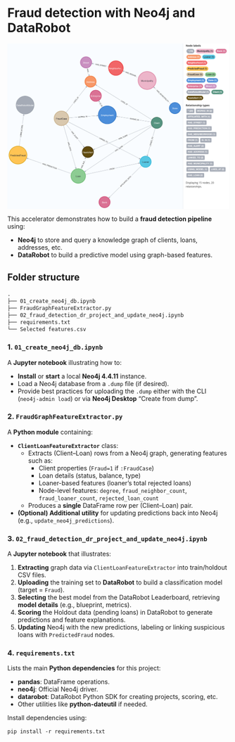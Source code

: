 # Fraud detection with Neo4j and DataRobot

<img src="datarobot_kg_neo4j.png"
     alt="Graph Schema Viz"
     style="display: block; margin: 0 auto; width: 900px;" />

This accelerator demonstrates how to build a **fraud detection pipeline** using:

- **Neo4j** to store and query a knowledge graph of clients, loans, addresses, etc.
- **DataRobot** to build a predictive model using graph-based features.

## Folder structure
	.
	├── 01_create_neo4j_db.ipynb
	├── FraudGraphFeatureExtractor.py
	├── 02_fraud_detection_dr_project_and_update_neo4j.ipynb
	├── requirements.txt
	└── Selected features.csv

### 1. `01_create_neo4j_db.ipynb`

  A **Jupyter notebook** illustrating how to:

- **Install** or **start** a local **Neo4j 4.4.11** instance.
- Load a Neo4j database from a `.dump` file (if desired).
- Provide best practices for uploading the `.dump` either with the CLI (`neo4j-admin load`) or via **Neo4j Desktop** “Create from dump”.

### 2. `FraudGraphFeatureExtractor.py`
  A **Python module** containing:

- **`ClientLoanFeatureExtractor`** class:  
  - Extracts (Client–Loan) rows from a Neo4j graph, generating features such as:
    - Client properties (`Fraud=1` if `:FraudCase`)
    - Loan details (status, balance, type)
    - Loaner-based features (loaner’s total rejected loans)
    - Node-level features: `degree`, `fraud_neighbor_count`, `fraud_loaner_count`, `rejected_loan_count`
  - Produces a **single** DataFrame row per (Client–Loan) pair.
- **(Optional) Additional utility** for updating predictions back into Neo4j (e.g., `update_neo4j_predictions`).

### 3. `02_fraud_detection_dr_project_and_update_neo4j.ipynb`

  A **Jupyter notebook** that illustrates:

1. **Extracting** graph data via `ClientLoanFeatureExtractor` into train/holdout CSV files.
2. **Uploading** the training set to **DataRobot** to build a classification model (target = `Fraud`).
3. **Selecting** the best model from the DataRobot Leaderboard, retrieving **model details** (e.g., blueprint, metrics).
4. **Scoring** the Holdout data (pending loans) in DataRobot to generate predictions and feature explanations.
5. **Updating** Neo4j with the new predictions, labeling or linking suspicious loans with `PredictedFraud` nodes.

### 4. `requirements.txt`

Lists the main **Python dependencies** for this project:

- **pandas**: DataFrame operations.
- **neo4j**: Official Neo4j driver.
- **datarobot**: DataRobot Python SDK for creating projects, scoring, etc.
- Other utilities like **python-dateutil** if needed.

Install dependencies using:

```
pip install -r requirements.txt
```
